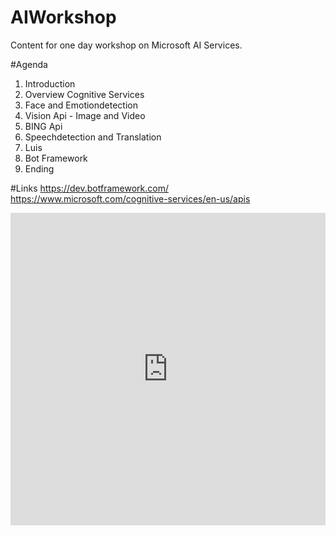 # AIWorkshop
Content for one day workshop on Microsoft AI Services.


#Agenda
1. Introduction
2. Overview Cognitive Services
3. Face and Emotiondetection  
4. Vision Api - Image and Video 
5. BING Api 
6. Speechdetection and Translation 
7. Luis  
8. Bot Framework 
9. Ending

#Links
https://dev.botframework.com/
https://www.microsoft.com/cognitive-services/en-us/apis

<iframe width="760px" height="500px" src="https://sway.com/s/ilqY15RbSrnNhBDs/embed" frameborder="0" marginwidth="0" marginheight="0" scrolling="no" style="border: none; max-width:100%; max-height:100vh" allowfullscreen webkitallowfullscreen mozallowfullscreen msallowfullscreen></iframe>